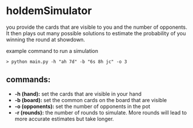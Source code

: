 # holdemSimulator
you provide the cards that are visible to you and the number of opponents. It then plays out many possible solutions to estimate the probability of you winning the round at showdown.


example command to run a simulation
```
> python main.py -h "ah 7d" -b "6s 8h jc" -o 3
```

## commands:

- **-h (hand):** set the cards that are visible in your hand
- **-b (board):** set the common cards on the board that are visible
- **-o (opponents):** set the number of opponents in the pot
- **-r (rounds):** the number of rounds to simulate. More rounds will lead to more accurate estimates but take longer.


